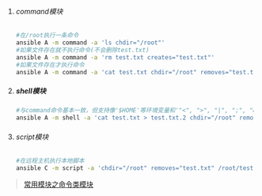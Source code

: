 1. ###### command模块

   ```bash
   #在/root执行一条命令
   ansible A -m command -a 'ls chdir="/root"'
   #如果文件存在就不执行命令(不会删除test.txt)
   ansible A -m command -a 'rm test.txt creates="test.txt"'
   #如果文件存在才执行命令
   ansible A -m command -a 'cat test.txt chdir="/root" removes="test.txt"'
   ```

2. ##### shell模块

   ```bash
   #与command命令基本一致，但支持像'$HOME'等环境变量和'"<", ">", "|", ";", "&"'
   ansible A -m shell -a 'cat test.txt > test.txt.2 chdir="/root" removes="test.txt"'
   ```

3. ###### script模块

   ```bash
   #在远程主机执行本地脚本
   ansible C -m script -a 'chdir="/root" removes="test.txt" /root/test.sh(本地的脚本)'
   ```



>  [常用模块之命令类模块](<http://www.zsythink.net/archives/2557>)